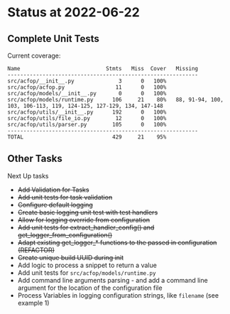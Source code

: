 # Status at 2022-06-22

## Complete Unit Tests

Current coverage:

```text
Name                           Stmts   Miss  Cover   Missing
------------------------------------------------------------
src/acfop/__init__.py              3      0   100%
src/acfop/acfop.py                11      0   100%
src/acfop/models/__init__.py       0      0   100%
src/acfop/models/runtime.py      106     21    80%   88, 91-94, 100, 103, 106-113, 119, 124-125, 127-129, 134, 147-148
src/acfop/utils/__init__.py      192      0   100%
src/acfop/utils/file_io.py        12      0   100%
src/acfop/utils/parser.py        105      0   100%
------------------------------------------------------------
TOTAL                            429     21    95%
```

## Other Tasks

Next Up tasks

* ~~Add Validation for Tasks~~
* ~~Add unit tests for task validation~~
* ~~Configure default logging~~
* ~~Create basic logging unit test with test handlers~~
* ~~Allow for logging override from configuration~~
* ~~Add unit tests for extract_handler_config() and get_logger_from_configuration()~~
* ~~Adapt existing get_logger_* functions to the passed in configuration (REFACTOR)~~
* ~~Create unique build UUID during init~~
* Add logic to process a snippet to return a value
* Add unit tests for `src/acfop/models/runtime.py`
* Add command line arguments parsing - and add a command line argument for the location of the configuration file
* Process Variables in logging configuration strings, like `filename` (see example 1)


